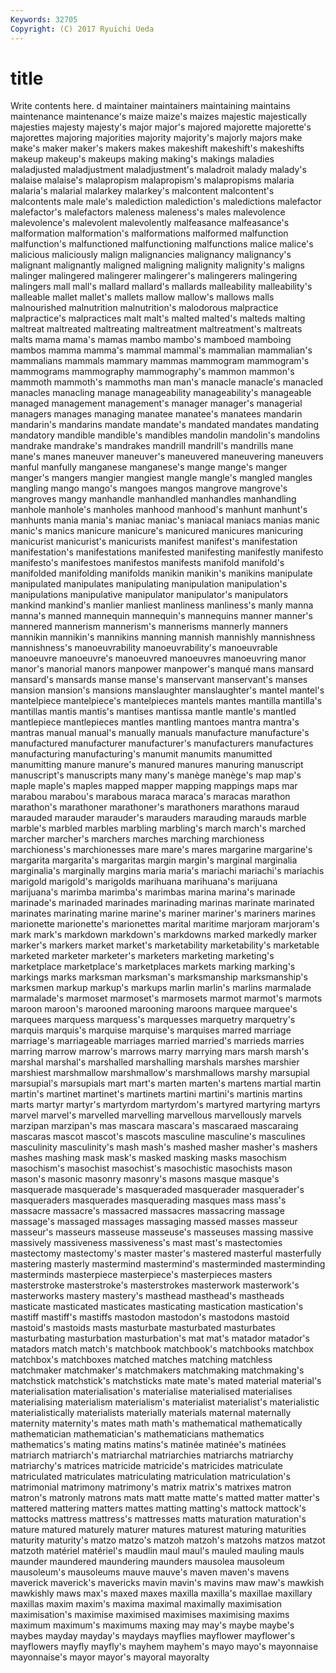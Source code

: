 ```yaml
---
Keywords: 32705 
Copyright: (C) 2017 Ryuichi Ueda
---
```


# title

Write contents here.
d maintainer maintainers maintaining maintains maintenance maintenance's
maize maize's maizes majestic majestically majesties majesty majesty's major major's
majored majorette majorette's majorettes majoring majorities majority majority's majorly majors
make make's maker maker's makers makes makeshift makeshift's makeshifts makeup
makeup's makeups making making's makings maladies maladjusted maladjustment maladjustment's maladroit
malady malady's malaise malaise's malapropism malapropism's malapropisms malaria malaria's malarial
malarkey malarkey's malcontent malcontent's malcontents male male's malediction malediction's maledictions
malefactor malefactor's malefactors maleness maleness's males malevolence malevolence's malevolent malevolently
malfeasance malfeasance's malformation malformation's malformations malformed malfunction malfunction's malfunctioned malfunctioning
malfunctions malice malice's malicious maliciously malign malignancies malignancy malignancy's malignant
malignantly maligned maligning malignity malignity's maligns malinger malingered malingerer malingerer's
malingerers malingering malingers mall mall's mallard mallard's mallards malleability malleability's
malleable mallet mallet's mallets mallow mallow's mallows malls malnourished malnutrition
malnutrition's malodorous malpractice malpractice's malpractices malt malt's malted malted's malteds
malting maltreat maltreated maltreating maltreatment maltreatment's maltreats malts mama mama's
mamas mambo mambo's mamboed mamboing mambos mamma mamma's mammal mammal's
mammalian mammalian's mammalians mammals mammary mammas mammogram mammogram's mammograms mammography
mammography's mammon mammon's mammoth mammoth's mammoths man man's manacle manacle's
manacled manacles manacling manage manageability manageability's manageable managed management management's
manager manager's managerial managers manages managing manatee manatee's manatees mandarin
mandarin's mandarins mandate mandate's mandated mandates mandating mandatory mandible mandible's
mandibles mandolin mandolin's mandolins mandrake mandrake's mandrakes mandrill mandrill's mandrills
mane mane's manes maneuver maneuver's maneuvered maneuvering maneuvers manful manfully
manganese manganese's mange mange's manger manger's mangers mangier mangiest mangle
mangle's mangled mangles mangling mango mango's mangoes mangos mangrove mangrove's
mangroves mangy manhandle manhandled manhandles manhandling manhole manhole's manholes manhood
manhood's manhunt manhunt's manhunts mania mania's maniac maniac's maniacal maniacs
manias manic manic's manics manicure manicure's manicured manicures manicuring manicurist
manicurist's manicurists manifest manifest's manifestation manifestation's manifestations manifested manifesting manifestly
manifesto manifesto's manifestoes manifestos manifests manifold manifold's manifolded manifolding manifolds
manikin manikin's manikins manipulate manipulated manipulates manipulating manipulation manipulation's manipulations
manipulative manipulator manipulator's manipulators mankind mankind's manlier manliest manliness manliness's
manly manna manna's manned mannequin mannequin's mannequins manner manner's mannered
mannerism mannerism's mannerisms mannerly manners mannikin mannikin's mannikins manning mannish
mannishly mannishness mannishness's manoeuvrability manoeuvrability's manoeuvrable manoeuvre manoeuvre's manoeuvred manoeuvres
manoeuvring manor manor's manorial manors manpower manpower's manqué mans mansard
mansard's mansards manse manse's manservant manservant's manses mansion mansion's mansions
manslaughter manslaughter's mantel mantel's mantelpiece mantelpiece's mantelpieces mantels mantes mantilla
mantilla's mantillas mantis mantis's mantises mantissa mantle mantle's mantled mantlepiece
mantlepieces mantles mantling mantoes mantra mantra's mantras manual manual's manually
manuals manufacture manufacture's manufactured manufacturer manufacturer's manufacturers manufactures manufacturing manufacturing's
manumit manumits manumitted manumitting manure manure's manured manures manuring manuscript
manuscript's manuscripts many many's manège manège's map map's maple maple's
maples mapped mapper mapping mappings maps mar marabou marabou's marabous
maraca maraca's maracas marathon marathon's marathoner marathoner's marathoners marathons maraud
marauded marauder marauder's marauders marauding marauds marble marble's marbled marbles
marbling marbling's march march's marched marcher marcher's marchers marches marching
marchioness marchioness's marchionesses mare mare's mares margarine margarine's margarita margarita's
margaritas margin margin's marginal marginalia marginalia's marginally margins maria maria's
mariachi mariachi's mariachis marigold marigold's marigolds marihuana marihuana's marijuana marijuana's
marimba marimba's marimbas marina marina's marinade marinade's marinaded marinades marinading
marinas marinate marinated marinates marinating marine marine's mariner mariner's mariners
marines marionette marionette's marionettes marital maritime marjoram marjoram's mark mark's
markdown markdown's markdowns marked markedly marker marker's markers market market's
marketability marketability's marketable marketed marketer marketer's marketers marketing marketing's marketplace
marketplace's marketplaces markets marking marking's markings marks marksman marksman's marksmanship
marksmanship's marksmen markup markup's markups marlin marlin's marlins marmalade marmalade's
marmoset marmoset's marmosets marmot marmot's marmots maroon maroon's marooned marooning
maroons marquee marquee's marquees marquess marquess's marquesses marquetry marquetry's marquis
marquis's marquise marquise's marquises marred marriage marriage's marriageable marriages married
married's marrieds marries marring marrow marrow's marrows marry marrying mars
marsh marsh's marshal marshal's marshalled marshalling marshals marshes marshier marshiest
marshmallow marshmallow's marshmallows marshy marsupial marsupial's marsupials mart mart's marten
marten's martens martial martin martin's martinet martinet's martinets martini martini's
martinis martins marts martyr martyr's martyrdom martyrdom's martyred martyring martyrs
marvel marvel's marvelled marvelling marvellous marvellously marvels marzipan marzipan's mas
mascara mascara's mascaraed mascaraing mascaras mascot mascot's mascots masculine masculine's
masculines masculinity masculinity's mash mash's mashed masher masher's mashers mashes
mashing mask mask's masked masking masks masochism masochism's masochist masochist's
masochistic masochists mason mason's masonic masonry masonry's masons masque masque's
masquerade masquerade's masqueraded masquerader masquerader's masqueraders masquerades masquerading masques mass
mass's massacre massacre's massacred massacres massacring massage massage's massaged massages
massaging massed masses masseur masseur's masseurs masseuse masseuse's masseuses massing
massive massively massiveness massiveness's mast mast's mastectomies mastectomy mastectomy's master
master's mastered masterful masterfully mastering masterly mastermind mastermind's masterminded masterminding
masterminds masterpiece masterpiece's masterpieces masters masterstroke masterstroke's masterstrokes masterwork masterwork's
masterworks mastery mastery's masthead masthead's mastheads masticate masticated masticates masticating
mastication mastication's mastiff mastiff's mastiffs mastodon mastodon's mastodons mastoid mastoid's
mastoids masts masturbate masturbated masturbates masturbating masturbation masturbation's mat mat's
matador matador's matadors match match's matchbook matchbook's matchbooks matchbox matchbox's
matchboxes matched matches matching matchless matchmaker matchmaker's matchmakers matchmaking matchmaking's
matchstick matchstick's matchsticks mate mate's mated material material's materialisation materialisation's
materialise materialised materialises materialising materialism materialism's materialist materialist's materialistic materialistically
materialists materially materials maternal maternally maternity maternity's mates math math's
mathematical mathematically mathematician mathematician's mathematicians mathematics mathematics's mating matins matins's
matinée matinée's matinées matriarch matriarch's matriarchal matriarchies matriarchs matriarchy matriarchy's
matrices matricide matricide's matricides matriculate matriculated matriculates matriculating matriculation matriculation's
matrimonial matrimony matrimony's matrix matrix's matrixes matron matron's matronly matrons
mats matt matte matte's matted matter matter's mattered mattering matters
mattes matting matting's mattock mattock's mattocks mattress mattress's mattresses matts
maturation maturation's mature matured maturely maturer matures maturest maturing maturities
maturity maturity's matzo matzo's matzoh matzoh's matzohs matzos matzot matzoth
matériel matériel's maudlin maul maul's mauled mauling mauls maunder maundered
maundering maunders mausolea mausoleum mausoleum's mausoleums mauve mauve's maven maven's
mavens maverick maverick's mavericks mavin mavin's mavins maw maw's mawkish
mawkishly maws max's maxed maxes maxilla maxilla's maxillae maxillary maxillas
maxim maxim's maxima maximal maximally maximisation maximisation's maximise maximised maximises
maximising maxims maximum maximum's maximums maxing may may's maybe maybe's
maybes mayday mayday's maydays mayflies mayflower mayflower's mayflowers mayfly mayfly's
mayhem mayhem's mayo mayo's mayonnaise mayonnaise's mayor mayor's mayoral mayoralty
